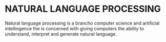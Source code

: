 # NATURAL LANGUAGE PROCESSING

Natural language processing is a brancho computer science and artificial intellingence the is concerned with giving computers the ability to understand, interpret and generate natural language.